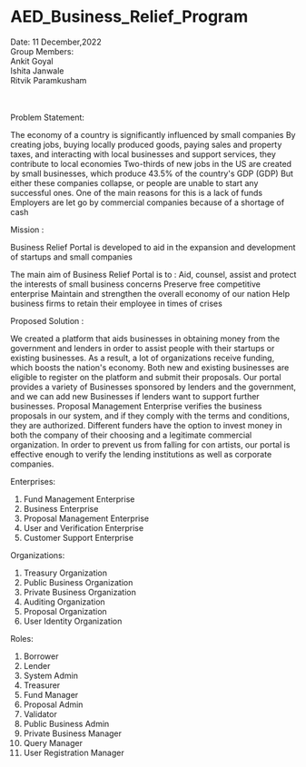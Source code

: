 # AED_Business_Relief_Program
<p>
Date: 11 December,2022<br>
Group Members:<br>
Ankit Goyal<br>
Ishita Janwale<br>
Ritvik Paramkusham<br>
</p>
<br>
<br>
Problem Statement: 

The economy of a country is significantly influenced by small companies By creating jobs, buying locally produced goods, paying sales and property taxes, and interacting with local businesses and support services, they contribute to local economies
Two-thirds of new jobs in the US are created by small businesses, which produce 43.5% of the country's GDP (GDP)
But either these companies collapse, or people are unable to start any successful ones. One of the main reasons for this is a lack of funds
Employers are let go by commercial companies because of a shortage of cash

Mission :

Business Relief Portal is developed to aid in the expansion and development of startups and small companies

The main aim of Business Relief Portal is to :
Aid, counsel, assist and protect the interests of small business concerns
Preserve free competitive enterprise
Maintain and strengthen the overall economy of our nation
Help business firms to retain their employee in times of crises

Proposed Solution : 

We created a platform that aids businesses in obtaining money from the government and lenders in order to  assist people with their startups or existing businesses.
As a result, a lot of organizations receive funding, which boosts the nation's economy.
Both new and existing businesses are eligible to register on the platform and submit their proposals.
Our portal provides a variety of Businesses sponsored by lenders and the government, and we can add new Businesses if lenders want to support further businesses.
Proposal Management Enterprise verifies the business proposals in our system, and if they comply with the terms and conditions, they are authorized.
Different funders have the option to invest money in both the company of their choosing and a legitimate commercial organization.
In order to prevent us from falling for con artists, our portal is effective enough to verify the lending institutions as well as corporate companies.

Enterprises:

1. Fund Management Enterprise
2. Business Enterprise
3. Proposal Management Enterprise
4. User and Verification Enterprise
5. Customer Support Enterprise

Organizations:

1. Treasury Organization
2. Public Business Organization
3. Private Business Organization
4. Auditing Organization
5. Proposal Organization
6. User Identity Organization

Roles:

1. Borrower
2. Lender
3. System Admin
4. Treasurer
5. Fund Manager
6. Proposal Admin
7. Validator
8. Public Business Admin
9. Private Business Manager
10. Query Manager
11. User Registration Manager
